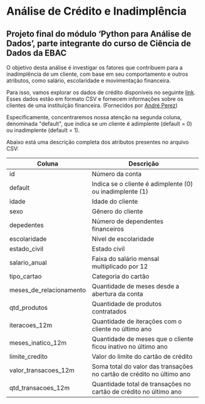# **Análise de Crédito e Inadimplência**

## Projeto final do módulo ‘Python para Análise de Dados’, parte integrante do curso de Ciência de Dados da EBAC

O objetivo desta análise é investigar os fatores que contribuem para a inadimplência de um cliente, com base em seu comportamento e outros atributos, como salário, escolaridade e movimentação financeira.

Para isso, vamos explorar os dados de crédito disponíveis no seguinte [link](https://raw.githubusercontent.com/andre-marcos-perez/ebac-course-utils/develop/dataset/credito.csv). Esses dados estão em formato CSV e fornecem informações sobre os clientes de uma instituição financeira. (Fornecidos por [André Perez](https://www.linkedin.com/in/andremarcosperez/))

Especificamente, concentraremos nossa atenção na segunda coluna, denominada "default", que indica se um cliente é adimplente (default = 0) ou inadimplente (default = 1).

Abaixo está uma descrição completa dos atributos presentes no  arquivo CSV:

| Coluna  | Descrição |
| ------- | --------- |
| id      | Número da conta |
| default | Indica se o cliente é adimplente (0) ou inadimplente (1) |
| idade   | Idade do cliente |
| sexo    | Gênero do cliente |
| depedentes | Número de dependentes financeiros |
| escolaridade | Nível de escolaridade |
| estado_civil | Estado civil |
| salario_anual | Faixa do salário mensal multiplicado por 12 |
| tipo_cartao | Categoria do cartão |
| meses_de_relacionamento | Quantidade de meses desde a abertura da conta |
| qtd_produtos | Quantidade de produtos contratados |
| iteracoes_12m | Quantidade de iterações com o cliente no último ano |
| meses_inatico_12m | Quantidade de meses que o cliente ficou inativo no último ano |
| limite_credito | Valor do limite do cartão de crédito |
| valor_transacoes_12m | Soma total do valor das transações no cartão de crédito no último ano |
| qtd_transacoes_12m | Quantidade total de transações no cartão de crédito no último ano |
